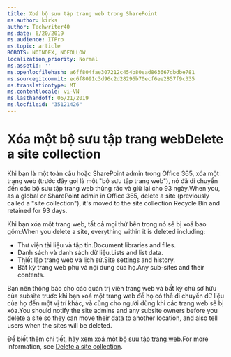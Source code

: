 ```yaml
---
title: Xoá bộ sưu tập trang web trong SharePoint
ms.author: kirks
author: Techwriter40
ms.date: 6/20/2019
ms.audience: ITPro
ms.topic: article
ROBOTS: NOINDEX, NOFOLLOW
localization_priority: Normal
ms.assetid: ''
ms.openlocfilehash: a6ff804fae307212c454b80ead863667dbdbe781
ms.sourcegitcommit: ec6f8091c3d96c2d28296b70ecf6ee2857f9c335
ms.translationtype: MT
ms.contentlocale: vi-VN
ms.lasthandoff: 06/21/2019
ms.locfileid: "35121426"
---
```

# <a name="delete-a-site-collection"></a><span data-ttu-id="e3e9d-102">Xóa một bộ sưu tập trang web</span><span class="sxs-lookup"><span data-stu-id="e3e9d-102">Delete a site collection</span></span>

<span data-ttu-id="e3e9d-103">Khi bạn là một toàn cầu hoặc SharePoint admin trong Office 365, xóa một trang web (trước đây gọi là một "bộ sưu tập trang web"), nó đã di chuyển đến các bộ sưu tập trang web thùng rác và giữ lại cho 93 ngày.</span><span class="sxs-lookup"><span data-stu-id="e3e9d-103">When you, as a global or SharePoint admin in Office 365, delete a site (previously called a "site collection"), it's moved to the site collection Recycle Bin and retained for 93 days.</span></span> 

<span data-ttu-id="e3e9d-104">Khi bạn xóa một trang web, tất cả mọi thứ bên trong nó sẽ bị xoá bao gồm:</span><span class="sxs-lookup"><span data-stu-id="e3e9d-104">When you delete a site, everything within it is deleted including:</span></span>

- <span data-ttu-id="e3e9d-105">Thư viện tài liệu và tập tin.</span><span class="sxs-lookup"><span data-stu-id="e3e9d-105">Document libraries and files.</span></span>
- <span data-ttu-id="e3e9d-106">Danh sách và danh sách dữ liệu.</span><span class="sxs-lookup"><span data-stu-id="e3e9d-106">Lists and list data.</span></span>
- <span data-ttu-id="e3e9d-107">Thiết lập trang web và lịch sử.</span><span class="sxs-lookup"><span data-stu-id="e3e9d-107">Site settings and history.</span></span>
- <span data-ttu-id="e3e9d-108">Bất kỳ trang web phụ và nội dung của họ.</span><span class="sxs-lookup"><span data-stu-id="e3e9d-108">Any sub-sites and their contents.</span></span>

<span data-ttu-id="e3e9d-109">Bạn nên thông báo cho các quản trị viên trang web và bất kỳ chủ sở hữu của subsite trước khi bạn xoá một trang web để họ có thể di chuyển dữ liệu của họ đến một vị trí khác, và cũng cho người dùng khi các trang web sẽ bị xóa.</span><span class="sxs-lookup"><span data-stu-id="e3e9d-109">You should notify the site admins and any subsite owners before you delete a site so they can move their data to another location, and also tell users when the sites will be deleted.</span></span> 

<span data-ttu-id="e3e9d-110">Để biết thêm chi tiết, hãy xem [xoá một bộ sưu tập trang web](https://docs.microsoft.com/en-us/sharepoint/delete-site-collection).</span><span class="sxs-lookup"><span data-stu-id="e3e9d-110">For more information, see [Delete a site collection](https://docs.microsoft.com/en-us/sharepoint/delete-site-collection).</span></span> 